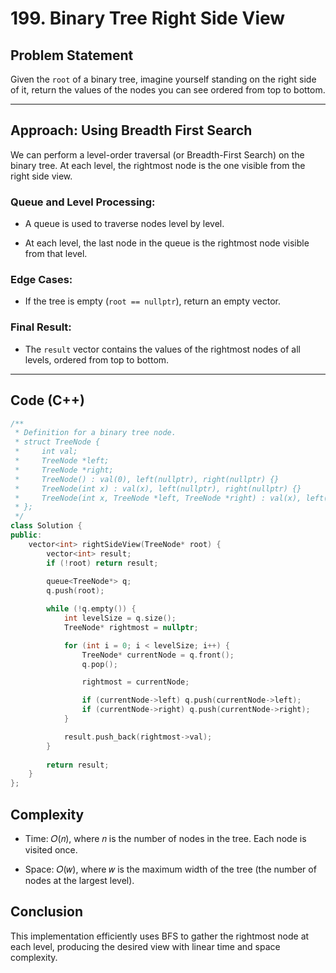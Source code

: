 # 199. Binary Tree Right Side View

## Problem Statement
Given the `root` of a binary tree, imagine yourself standing on the right side of it, return the values of the nodes you can see ordered from top to bottom.

---

## Approach: Using Breadth First Search

We can perform a level-order traversal (or Breadth-First Search) on the binary tree. At each level, the rightmost node is the one visible from the right side view.

### Queue and Level Processing:

- A queue is used to traverse nodes level by level.

- At each level, the last node in the queue is the rightmost node visible from that level.

### Edge Cases:  

- If the tree is empty (`root == nullptr`), return an empty vector.

### Final Result:

- The `result` vector contains the values of the rightmost nodes of all levels, ordered from top to bottom.  

---

## Code (C++)

```cpp
/**
 * Definition for a binary tree node.
 * struct TreeNode {
 *     int val;
 *     TreeNode *left;
 *     TreeNode *right;
 *     TreeNode() : val(0), left(nullptr), right(nullptr) {}
 *     TreeNode(int x) : val(x), left(nullptr), right(nullptr) {}
 *     TreeNode(int x, TreeNode *left, TreeNode *right) : val(x), left(left), right(right) {}
 * };
 */
class Solution {
public:
    vector<int> rightSideView(TreeNode* root) {
        vector<int> result; 
        if (!root) return result; 
            
        queue<TreeNode*> q; 
        q.push(root); 

        while (!q.empty()) {
            int levelSize = q.size();
            TreeNode* rightmost = nullptr;

            for (int i = 0; i < levelSize; i++) {
                TreeNode* currentNode = q.front();
                q.pop();

                rightmost = currentNode;

                if (currentNode->left) q.push(currentNode->left);
                if (currentNode->right) q.push(currentNode->right);                    
            }

            result.push_back(rightmost->val);                
        }
        
        return result;
    }
};
```

## Complexity
- Time: 𝑂(𝑛), where 𝑛 is the number of nodes in the tree. Each node is visited once.

- Space: 𝑂(𝑤), where 𝑤 is the maximum width of the tree (the number of nodes at the largest level).

## Conclusion
This implementation efficiently uses BFS to gather the rightmost node at each level, producing the desired view with linear time and space complexity.